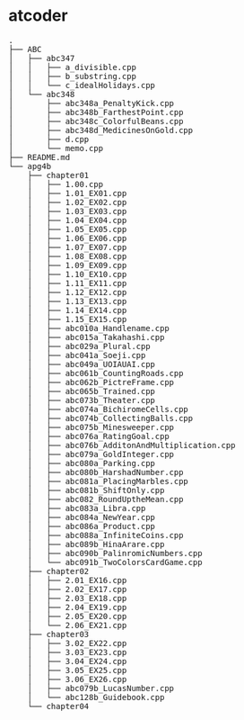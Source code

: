 # atcoder
<pre>
.
├── ABC
│   ├── abc347
│   │   ├── a_divisible.cpp
│   │   ├── b_substring.cpp
│   │   └── c_idealHolidays.cpp
│   └── abc348
│       ├── abc348a_PenaltyKick.cpp
│       ├── abc348b_FarthestPoint.cpp
│       ├── abc348c_ColorfulBeans.cpp
│       ├── abc348d_MedicinesOnGold.cpp
│       ├── d.cpp
│       └── memo.cpp
├── README.md
└── apg4b
    ├── chapter01
    │   ├── 1.00.cpp
    │   ├── 1.01_EX01.cpp
    │   ├── 1.02_EX02.cpp
    │   ├── 1.03_EX03.cpp
    │   ├── 1.04_EX04.cpp
    │   ├── 1.05_EX05.cpp
    │   ├── 1.06_EX06.cpp
    │   ├── 1.07_EX07.cpp
    │   ├── 1.08_EX08.cpp
    │   ├── 1.09_EX09.cpp
    │   ├── 1.10_EX10.cpp
    │   ├── 1.11_EX11.cpp
    │   ├── 1.12_EX12.cpp
    │   ├── 1.13_EX13.cpp
    │   ├── 1.14_EX14.cpp
    │   ├── 1.15_EX15.cpp
    │   ├── abc010a_Handlename.cpp
    │   ├── abc015a_Takahashi.cpp
    │   ├── abc029a_Plural.cpp
    │   ├── abc041a_Soeji.cpp
    │   ├── abc049a_UOIAUAI.cpp
    │   ├── abc061b_CountingRoads.cpp
    │   ├── abc062b_PictreFrame.cpp
    │   ├── abc065b_Trained.cpp
    │   ├── abc073b_Theater.cpp
    │   ├── abc074a_BichiromeCells.cpp
    │   ├── abc074b_CollectingBalls.cpp
    │   ├── abc075b_Minesweeper.cpp
    │   ├── abc076a_RatingGoal.cpp
    │   ├── abc076b_AdditonAndMultiplication.cpp
    │   ├── abc079a_GoldInteger.cpp
    │   ├── abc080a_Parking.cpp
    │   ├── abc080b_HarshadNumber.cpp
    │   ├── abc081a_PlacingMarbles.cpp
    │   ├── abc081b_ShiftOnly.cpp
    │   ├── abc082_RoundUptheMean.cpp
    │   ├── abc083a_Libra.cpp
    │   ├── abc084a_NewYear.cpp
    │   ├── abc086a_Product.cpp
    │   ├── abc088a_InfiniteCoins.cpp
    │   ├── abc089b_HinaArare.cpp
    │   ├── abc090b_PalinromicNumbers.cpp
    │   └── abc091b_TwoColorsCardGame.cpp
    ├── chapter02
    │   ├── 2.01_EX16.cpp
    │   ├── 2.02_EX17.cpp
    │   ├── 2.03_EX18.cpp
    │   ├── 2.04_EX19.cpp
    │   ├── 2.05_EX20.cpp
    │   └── 2.06_EX21.cpp
    ├── chapter03
    │   ├── 3.02_EX22.cpp
    │   ├── 3.03_EX23.cpp
    │   ├── 3.04_EX24.cpp
    │   ├── 3.05_EX25.cpp
    │   ├── 3.06_EX26.cpp
    │   ├── abc079b_LucasNumber.cpp
    │   └── abc128b_Guidebook.cpp
    └── chapter04
</pre>
